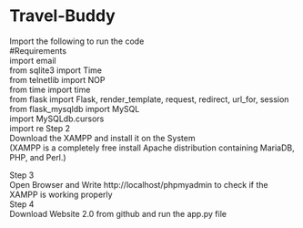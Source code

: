 # Travel-Buddy  
Import the following to run the code  
#Requirements  
import email  
from sqlite3 import Time  
from telnetlib import NOP  
from time import time  
from flask import Flask, render_template, request, redirect, url_for, session  
from flask_mysqldb import MySQL  
import MySQLdb.cursors  
import re 
Step 2  
Download the XAMPP and install it on the System  
(XAMPP is a completely free install Apache distribution containing MariaDB, PHP, and Perl.)  

Step 3  
Open Browser and Write http://localhost/phpmyadmin to check if the XAMPP is working properly  
Step 4  
Download Website 2.0 from github and run the app.py file  

